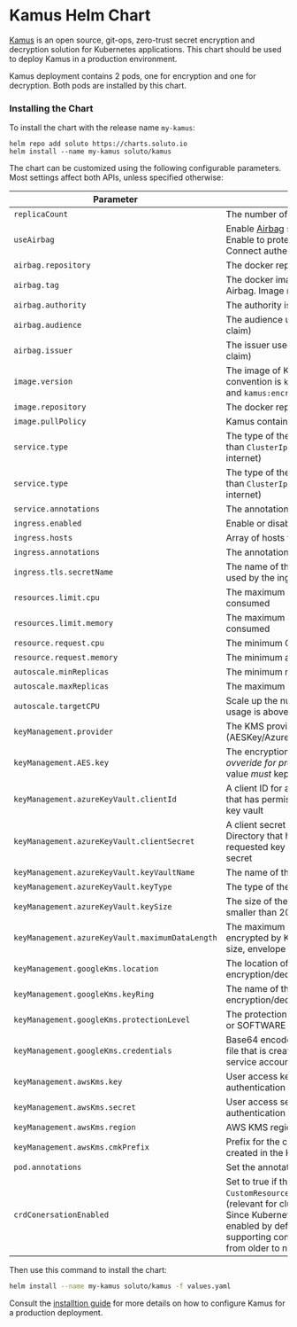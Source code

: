 # Kamus Helm Chart

[Kamus](https://github.com/Soluto/kamus) is an open source, git-ops, zero-trust secret encryption and decryption solution for Kubernetes applications.
This chart should be used to deploy Kamus in a production environment.

Kamus deployment contains 2 pods, one for encryption and one for decryption. Both pods are installed by this chart.

### Installing the Chart

To install the chart with the release name `my-kamus`:

```
helm repo add soluto https://charts.soluto.io
helm install --name my-kamus soluto/kamus
```

The chart can be customized using the following configurable parameters. Most settings affect both APIs, unless specified otherwise:

| Parameter                                      | Description                                                                                                                                                              | Default                                                            |
|------------------------------------------------|--------------------------------------------------------------------------------------------------------------------------------------------------------------------------|--------------------------------------------------------------------|
| `replicaCount`                                 | The number of replicas                                                               | 1
| `useAirbag`                                    | Enable [Airbag](https://github.com/Soluto/airbag) side car for encryption API. Enable to protect encryption API with Openid-Connect authentication.  | `false`
| `airbag.repository`                       | The docker repository to pull Airbag from.                                    | `soluto`
| `airbag.tag`                       | The docker image tag to use when pulling Airbag. Image name will be `airbag:{tag}`.                                    | `soluto`     
| `airbag.authority`                             | The authority issueing the token | 
| `airbag.audience`                              | The audience used to validate the token (`aud` claim) |
| `airbag.issuer`                                | The issuer used to validate the token (`iss` claim) |              
| `image.version`                                | The image of Kamus to pull. Image naming convention is `kamus:encryption-{version}` and `kamus:encryption-{version}`                        | `0.3.4.0`     
| `image.repository`                              | The docker repository to pull the images from                                                     | `soluto`                                        
| `image.pullPolicy`                              | Kamus containers pull policy                                          | `IfNotPresent`                                                            
| `service.type`                                 | The type of the service (careful, values other than `ClusterIp` expose the decryptor to the internet)                         | `ClusterIp`   
| `service.type`                                 | The type of the service (careful, values other than `ClusterIp` expose the decryptor to the internet)                         | `ClusterIp`  
| `service.annotations`                          | The annotations for the service |  `prometheus.io/scrape: "true"`
| `ingress.enabled`                              | Enable or disable ingress for encryptor API |  `false`
| `ingress.hosts`                                 | Array of hosts for the ingress |                 
| `ingress.annotations`                          | The annotations for the ingress | 
| `ingress.tls.secretName`                       | The name of the TLS secret that should be used by the ingress | 
| `resources.limit.cpu`                          | The maximum CPU cores that can be consumed  | `500m`
| `resources.limit.memory`                       | The maximum amount of memory that can be consumed    | `600Mi`
| `resource.request.cpu`                         | The minimum CPU cores     | `100m`
| `resource.request.memory`                      | The minimum amount of memory | ` 128Mi`   
| `autoscale.minReplicas`                        | The minimum number of pods   | 2
| `autoscale.maxReplicas`                        | The maximum number of pods   | 10 
| `autoscale.targetCPU`                          | Scale up the numnber of pods when CPU usage is above this percentage       |   50
| `keyManagement.provider`                        | The KMS provider (AESKey/AzureKeyVault/GoogleKms/AwsKms)  | AES
| `keyManagement.AES.key`                         | The encryption key used by the AES provider, *ovveride for production deployments*. This value *must* kept secret            | `rWnWbaFutavdoeqUiVYMNJGvmjQh31qaIej/vAxJ9G0=`
| `keyManagement.azureKeyVault.clientId`           | A client ID for a valid Azure Active Directory that has permissions to access the requested key vault |    
| `keyManagement.azureKeyVault.clientSecret`          | A client secret for a valid Azure Active Directory that has permissions to access the requested key vault. This value *must* kept secret |   
| `keyManagement.azureKeyVault.keyVaultName`          | The name of the KeyVault to use | 
| `keyManagement.azureKeyVault.keyType`                | The type of the keys  |  `RSA-HSM` 
| `keyManagement.azureKeyVault.keySize`                | The size of the keys. Do not set to values smaller than 2048 for RSA keys   |  `2048` 
| `keyManagement.azureKeyVault.maximumDataLength`                | The maximum number of bytes that can be encrypted by KeyVaults. For data in bigger size, envelope encryption is used.   |  `214` 
| `keyManagement.googleKms.location`                | The location of the keyring used for encryption/decryption   |  
| `keyManagement.googleKms.keyRing`                | The name of the keyring used for encryption/decryption   |  
| `keyManagement.googleKms.protectionLevel`                | The protection of the keys, can be either HSM or SOFTWARE   |  HSM
| `keyManagement.googleKms.credentials`                | Base64 encoded credentials files (the JSON file that is created when creating keys for service account on google)  | 
| `keyManagement.awsKms.key`                | User access key to use for AWS KMS authentication   |  
| `keyManagement.awsKms.secret`                | User access secret to use for AWS KMS authentication   |  
| `keyManagement.awsKms.region`                | AWS KMS region   | 
| `keyManagement.awsKms.cmkPrefix`                | Prefix for the customer master keys that are created in the KMS  | 
| `pod.annotations`                             | Set the annotations for Kamus's pods | 
| `crdConersationEnabled`                       | Set to true if the `CustomResourceWebhookConversion` is enabled (relevant for clusters bellow version 1.15.0. Since Kubernetes 1.15.0 this feature is enabled by default). This is required for supporting conversations of CRDs objects from older to new version of the CRD. |

Then use this command to install the chart:
```bash
helm install --name my-kamus soluto/kamus -f values.yaml
```

Consult the [installtion guide](https://github.com/Soluto/kamus/blob/master/docs/install.md) for more details on how to configure Kamus for a production deployment.
